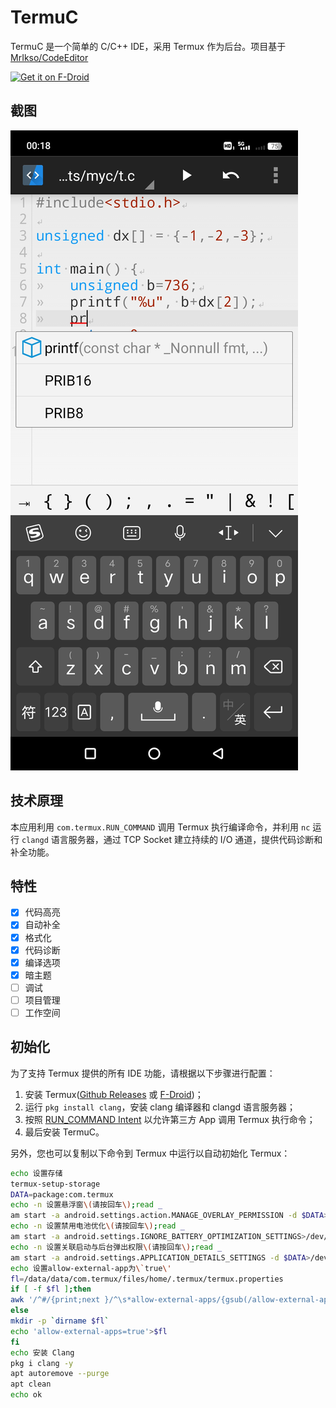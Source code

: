 # TermuC

TermuC 是一个简单的 C/C++ IDE，采用 Termux 作为后台。项目基于 [MrIkso/CodeEditor](//github.com/MrIkso/CodeEditor)

[<img src="https://fdroid.gitlab.io/artwork/badge/get-it-on.png"
    alt="Get it on F-Droid"
    height="80">](https://f-droid.org/packages/cn.rbc.termuc)

## 截图

![1](fastlane/metadata/android/en-US/images/phoneScreenshots/1.jpg)

## 技术原理

本应用利用 `com.termux.RUN_COMMAND` 调用 Termux 执行编译命令，并利用 `nc` 运行 `clangd` 语言服务器，通过 TCP Socket 建立持续的 I/O 通道，提供代码诊断和补全功能。

## 特性

- [x] 代码高亮
- [x] 自动补全
- [x] 格式化
- [x] 代码诊断
- [x] 编译选项
- [x] 暗主题
- [ ] 调试
- [ ] 项目管理
- [ ] 工作空间

## 初始化

为了支持 Termux 提供的所有 IDE 功能，请根据以下步骤进行配置：

1. 安装 Termux([Github Releases](https://github.com/termux/termux-app/releases) 或 [F-Droid](https://f-droid.org/packages/com.termux))；
2. 运行 `pkg install clang`，安装 clang 编译器和 clangd 语言服务器；
3. 按照 [RUN_COMMAND Intent](https://github.com/termux/termux-app/wiki/RUN_COMMAND-Intent#setup-instructions) 以允许第三方 App 调用 Termux 执行命令；
4. 最后安装 TermuC。

另外，您也可以复制以下命令到 Termux 中运行以自动初始化 Termux：

```bash
echo 设置存储
termux-setup-storage
DATA=package:com.termux
echo -n 设置悬浮窗\(请按回车\);read _
am start -a android.settings.action.MANAGE_OVERLAY_PERMISSION -d $DATA>/dev/null
echo -n 设置禁用电池优化\(请按回车\);read _
am start -a android.settings.IGNORE_BATTERY_OPTIMIZATION_SETTINGS>/dev/null
echo -n 设置关联启动与后台弹出权限\(请按回车\);read _
am start -a android.settings.APPLICATION_DETAILS_SETTINGS -d $DATA>/dev/null
echo 设置allow-external-app为\`true\'
fl=/data/data/com.termux/files/home/.termux/termux.properties
if [ -f $fl ];then
awk '/^#/{print;next }/^\s*allow-external-apps/{gsub(/allow-external-apps.*/,"allow-external-apps=true");found=1}{print $0}END{if(!found)print "allow-external-apps=true"}' $fl>$TMPDIR/a.tmp && mv $TMPDIR/a.tmp $fl
else
mkdir -p `dirname $fl`
echo 'allow-external-apps=true'>$fl
fi
echo 安装 Clang
pkg i clang -y
apt autoremove --purge
apt clean
echo ok
```